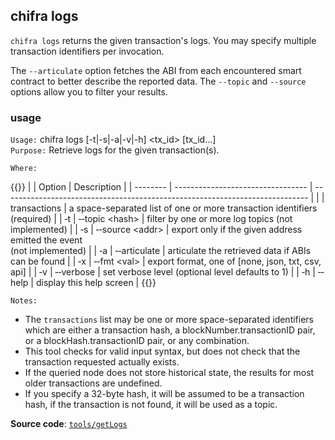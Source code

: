 ## chifra logs

`chifra logs` returns the given transaction's logs. You may specify multiple transaction identifiers per invocation.

The `--articulate` option fetches the ABI from each encountered smart contract to better describe the reported data. The `--topic` and `--source` options allow you to filter your results.

### usage

`Usage:`    chifra logs [-t|-s|-a|-v|-h] &lt;tx_id&gt; [tx_id...]  
`Purpose:`  Retrieve logs for the given transaction(s).

`Where:`

{{<td>}}
|          | Option                            | Description                                                                  |
| -------- | --------------------------------- | ---------------------------------------------------------------------------- |
|          | transactions                      | a space-separated list of one or more transaction identifiers<br/>(required) |
| &#8208;t | &#8208;&#8208;topic &lt;hash&gt;  | filter by one or more log topics (not implemented)                           |
| &#8208;s | &#8208;&#8208;source &lt;addr&gt; | export only if the given address emitted the event<br/>(not implemented)     |
| &#8208;a | &#8208;&#8208;articulate          | articulate the retrieved data if ABIs can be found                           |
| &#8208;x | &#8208;&#8208;fmt &lt;val&gt;     | export format, one of [none, json, txt, csv, api]                            |
| &#8208;v | &#8208;&#8208;verbose             | set verbose level (optional level defaults to 1)                             |
| &#8208;h | &#8208;&#8208;help                | display this help screen                                                     |
{{</td>}}

`Notes:`

- The `transactions` list may be one or more space-separated identifiers which are either a transaction hash,
  a blockNumber.transactionID pair, or a blockHash.transactionID pair, or any combination.
- This tool checks for valid input syntax, but does not check that the transaction requested actually exists.
- If the queried node does not store historical state, the results for most older transactions are undefined.
- If you specify a 32-byte hash, it will be assumed to be a transaction hash, if the transaction is
  not found, it will be used as a topic.

**Source code**: [`tools/getLogs`](https://github.com/TrueBlocks/trueblocks-core/tree/master/src/tools/getLogs)

